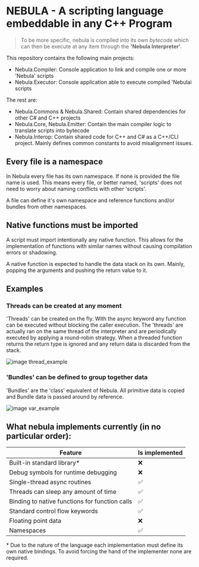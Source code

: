
# NEBULA - A **scripting** language embeddable in any C++ Program

> To be more specific, nebula is compiled into its own *bytecode* which can then be execute at any item through the __'Nebula Interpreter'__.

This repository contains the following main projects:
- Nebula.Compiler: Console application to link and compile one or more 'Nebula' scripts
- Nebula.Executor: Console application able to execute compiled 'Nebulaì scripts

The rest are:
- Nebula.Commons & Nebula.Shared: Contain shared dependencies for other C# and C++ projects
- Nebula.Core, Nebula.Emitter: Contain the main compiler logic to translate scripts into bytecode
- Nebula.Interop: Contain shared code for C++ and C# as a C++/CLI project. Mainly defines common constants to avoid misalignment issues.

## Every file is a namespace
In Nebula every file has its own namespace. If none is provided the file name is used. This means every file, or better named, 'scripts' does not need to worry about naming
conflicts with other 'scripts'.

A file can define it's own namespace and reference functions and/or bundles from other namespaces.

## Native functions must be imported
A script must import intentionally any native function. This allows for the implementation of functions with similar names without causing compilation errors or shadowing.

A native function is expected to handle the data stack on its own. Mainly, popping the arguments and pushing the return value to it.

## Examples

### Threads can be created at any moment
'Threads' can be created on the fly. With the async keyword any function can be executed without blocking the caller execution.
The 'threads' are actually ran on the same thread of the interpreter and are periodically executed by applying a round-robin strategy.
When a threaded function returns the return type is ignored and any return data is discarded from the stack.

![image thread_example](https://RealPlanet.github.io/assets/ref/nebula/example_async.png)
### 'Bundles' can be defined to group together data

'Bundles' are the 'class' equivalent of Nebula. All primitive data is copied and Bundle data is passed around by reference.

![image var_example](https://RealPlanet.github.io/assets/ref/nebula/example_structs.png)

## What nebula implements currently (in no particular order):

| Feature                                              | Is implemented   |
| -----------                                          |---------         |
| Built-in standard library*                           | ❌               |
| Debug symbols for runtime debugging                  | ❌               |
| Single-thread async routines                         | ✅               |
| Threads can sleep any amount of time                 | ✅               |
| Binding to native functions for function calls       | ✅               |
| Standard control flow keywords                       | ✅               |
| Floating point data                                  | ❌               |
| Namespaces                                           | ✅               |

\* Due to the nature of the language each implementation must define its own native bindings.
To avoid forcing the hand of the implementer none are required.